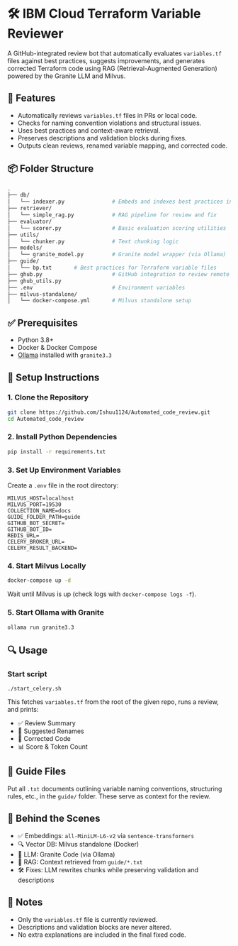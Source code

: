 # 🛠 IBM Cloud Terraform Variable Reviewer

A GitHub-integrated review bot that automatically evaluates `variables.tf` files against best practices, suggests improvements, and generates corrected Terraform code using RAG (Retrieval-Augmented Generation) powered by the Granite LLM and Milvus.



## 🚀 Features

* Automatically reviews `variables.tf` files in PRs or local code.
* Checks for naming convention violations and structural issues.
* Uses best practices and context-aware retrieval.
* Preserves descriptions and validation blocks during fixes.
* Outputs clean reviews, renamed variable mapping, and corrected code.



## 📦 Folder Structure

```bash
.
├── db/
│   └── indexer.py               # Embeds and indexes best practices in Milvus
├── retriever/
│   └── simple_rag.py            # RAG pipeline for review and fix
├── evaluator/
│   └── scorer.py                # Basic evaluation scoring utilities
├── utils/
│   └── chunker.py               # Text chunking logic
├── models/
│   └── granite_model.py         # Granite model wrapper (via Ollama)
├── guide/
│   └── bp.txt       # Best practices for Terraform variable files
├── ghub.py                      # GitHub integration to review remote PRs
├── ghub_utils.py
├── .env                         # Environment variables
├── milvus-standalone/
│   └── docker-compose.yml       # Milvus standalone setup
```



## ✅ Prerequisites

* Python 3.8+
* Docker & Docker Compose
* [Ollama](https://ollama.com) installed with `granite3.3`



## 🔧 Setup Instructions

### 1. Clone the Repository

```bash
git clone https://github.com/Ishuu1124/Automated_code_review.git
cd Automated_code_review
```

### 2. Install Python Dependencies

```bash
pip install -r requirements.txt
```

### 3. Set Up Environment Variables

Create a `.env` file in the root directory:

```env
MILVUS_HOST=localhost
MILVUS_PORT=19530
COLLECTION_NAME=docs
GUIDE_FOLDER_PATH=guide
GITHUB_BOT_SECRET=
GITHUB_BOT_ID=
REDIS_URL=
CELERY_BROKER_URL=
CELERY_RESULT_BACKEND=
```

### 4. Start Milvus Locally

```bash
docker-compose up -d
```

Wait until Milvus is up (check logs with `docker-compose logs -f`).

### 5. Start Ollama with Granite

```bash
ollama run granite3.3
```

## 🔍 Usage


### Start script

```
./start_celery.sh
```


This fetches `variables.tf` from the root of the given repo, runs a review, and prints:

* ✅ Review Summary
* 📝 Suggested Renames
* 🔧 Corrected Code
* 📊 Score & Token Count



## 📁 Guide Files

Put all `.txt` documents outlining variable naming conventions, structuring rules, etc., in the `guide/` folder. These serve as context for the review.


## 🧠 Behind the Scenes

* ✅ Embeddings: `all-MiniLM-L6-v2` via `sentence-transformers`
* 🔍 Vector DB: Milvus standalone (Docker)
* 🧠 LLM: Granite Code (via Ollama)
* 📎 RAG: Context retrieved from `guide/*.txt`
* 🛠 Fixes: LLM rewrites chunks while preserving validation and descriptions



## 🛑 Notes

* Only the `variables.tf` file is currently reviewed.
* Descriptions and validation blocks are never altered.
* No extra explanations are included in the final fixed code.